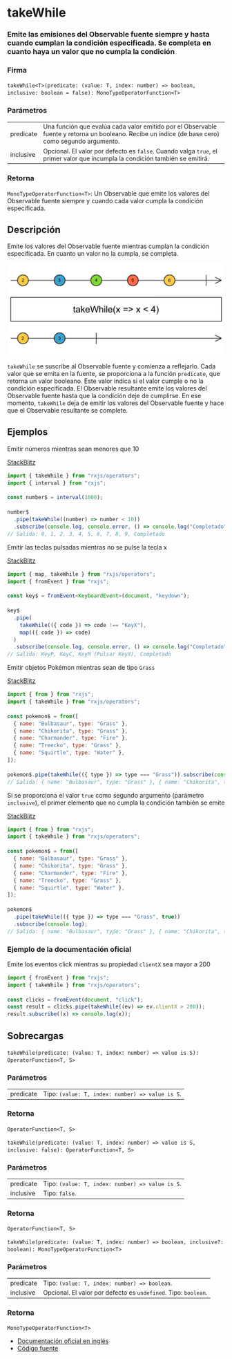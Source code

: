 # takeWhile

### Emite las emisiones del Observable fuente siempre y hasta cuando cumplan la condición especificada. Se completa en cuanto haya un valor que no cumpla la condición

### Firma

`takeWhile<T>(predicate: (value: T, index: number) => boolean, inclusive: boolean = false): MonoTypeOperatorFunction<T>`

### Parámetros

<table>
<tr><td>predicate</td><td>Una función que evalúa cada valor emitido por el Observable fuente y retorna un booleano. Recibe un índice (de base cero) como segundo argumento.</td></tr>
<tr><td>inclusive</td><td>Opcional. El valor por defecto es <code>false</code>.
Cuando valga <code>true</code>, el primer valor que incumpla la condición también se emitirá.</td></tr>
</table>

### Retorna

`MonoTypeOperatorFunction<T>`: Un Observable que emite los valores del Observable fuente siempre y cuando cada valor cumpla la condición especificada.

## Descripción

Emite los valores del Observable fuente mientras cumplan la condición especificada. En cuanto un valor no la cumpla, se completa.

<img src="assets/images/marble-diagrams/filtering/takeWhile.png" alt="Diagrama de canicas del operador takeWhile">

`takeWhile` se suscribe al Observable fuente y comienza a reflejarlo. Cada valor que se emita en la fuente, se proporciona a la función `predicate`, que retorna un valor booleano. Este valor indica si el valor cumple o no la condición especificada. El Observable resultante emite los valores del Observable fuente hasta que la condición deje de cumplirse. En ese momento, `takeWhile` deja de emitir los valores del Observable fuente y hace que el Observable resultante se complete.

## Ejemplos

Emitir números mientras sean menores que 10

[StackBlitz](https://stackblitz.com/edit/rxjs-takewhile-1?file=index.ts)

```javascript
import { takeWhile } from "rxjs/operators";
import { interval } from "rxjs";

const number$ = interval(1000);

number$
  .pipe(takeWhile((number) => number < 10))
  .subscribe(console.log, console.error, () => console.log("Completado"));
// Salida: 0, 1, 2, 3, 4, 5, 6, 7, 8, 9, Completado
```

Emitir las teclas pulsadas mientras no se pulse la tecla x

[StackBlitz](https://stackblitz.com/edit/rxjs-takewhile-2?file=index.ts)

```typescript
import { map, takeWhile } from "rxjs/operators";
import { fromEvent } from "rxjs";

const key$ = fromEvent<KeyboardEvent>(document, "keydown");

key$
  .pipe(
    takeWhile(({ code }) => code !== "KeyX"),
    map(({ code }) => code)
  )
  .subscribe(console.log, console.error, () => console.log("Completado"));
// Salida: KeyP, KeyC, KeyM (Pulsar KeyX), Completado
```

Emitir objetos Pokémon mientras sean de tipo `Grass`

[StackBlitz](https://stackblitz.com/edit/rxjs-takewhile-3?file=index.ts)

```javascript
import { from } from "rxjs";
import { takeWhile } from "rxjs/operators";

const pokemon$ = from([
  { name: "Bulbasaur", type: "Grass" },
  { name: "Chikorita", type: "Grass" },
  { name: "Charmander", type: "Fire" },
  { name: "Treecko", type: "Grass" },
  { name: "Squirtle", type: "Water" },
]);

pokemon$.pipe(takeWhile(({ type }) => type === "Grass")).subscribe(console.log);
// Salida: { name: "Bulbasaur", type: "Grass" }, { name: "Chikorita", type: "Grass" }
```

Si se proporciona el valor `true` como segundo argumento (parámetro `inclusive`), el primer elemento que no cumpla la condición también se emite

[StackBlitz](https://stackblitz.com/edit/rxjs-takewhile-4?file=index.ts)

```javascript
import { from } from "rxjs";
import { takeWhile } from "rxjs/operators";

const pokemon$ = from([
  { name: "Bulbasaur", type: "Grass" },
  { name: "Chikorita", type: "Grass" },
  { name: "Charmander", type: "Fire" },
  { name: "Treecko", type: "Grass" },
  { name: "Squirtle", type: "Water" },
]);

pokemon$
  .pipe(takeWhile(({ type }) => type === "Grass", true))
  .subscribe(console.log);
// Salida: { name: "Bulbasaur", type: "Grass" }, { name: "Chikorita", type: "Grass" }, { name: "Charmander", type: "Fire" }
```

### Ejemplo de la documentación oficial

Emite los eventos click mientras su propiedad `clientX` sea mayor a 200

```javascript
import { fromEvent } from "rxjs";
import { takeWhile } from "rxjs/operators";

const clicks = fromEvent(document, "click");
const result = clicks.pipe(takeWhile((ev) => ev.clientX > 200));
result.subscribe((x) => console.log(x));
```

## Sobrecargas

`takeWhile(predicate: (value: T, index: number) => value is S): OperatorFunction<T, S>`

### Parámetros

<table>
<tr><td>predicate</td><td>Tipo: <code>(value: T, index: number) => value is S</code>.</td></tr>
</table>

### Retorna

`OperatorFunction<T, S>`

`takeWhile(predicate: (value: T, index: number) => value is S, inclusive: false): OperatorFunction<T, S>`

### Parámetros

<table>
<tr><td>predicate</td><td>Tipo: <code>(value: T, index: number) => value is S</code>.</td></tr>
<tr><td>inclusive</td><td>Tipo: <code>false</code>.</td></tr>
</table>

### Retorna

`OperatorFunction<T, S>`

`takeWhile(predicate: (value: T, index: number) => boolean, inclusive?: boolean): MonoTypeOperatorFunction<T>`

### Parámetros

<table>
<tr><td>predicate</td><td>Tipo: <code>(value: T, index: number) => boolean</code>.</td></tr>
<tr><td>inclusive</td><td>Opcional. El valor por defecto es <code>undefined</code>.
Tipo: <code>boolean</code>.</td></tr>
</table>

### Retorna

`MonoTypeOperatorFunction<T>`

- [Documentación oficial en inglés](https://rxjs-dev.firebaseapp.com/api/operators/takeWhile)
- [Código fuente](https://github.com/ReactiveX/rxjs/blob/master/src/internal/operators/takeWhile.ts)
